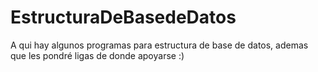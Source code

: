 # EstructuraDeBasedeDatos
A qui hay algunos programas para estructura de base de datos, ademas que les pondré ligas de donde apoyarse :)
